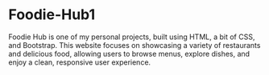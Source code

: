 # Foodie-Hub1
Foodie Hub is one of my personal projects, built using HTML, a bit of CSS, and Bootstrap. This website focuses on showcasing a variety of restaurants and delicious food, allowing users to browse menus, explore dishes, and enjoy a clean, responsive user experience.
